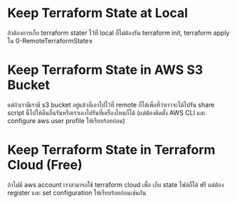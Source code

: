 # Keep Terraform State at Local
ถ้าต้องการเก็บ terraform stater ไว้ที่ local ก็ไม่ต้องรัน terraform init, terraform apply ใน 0-RemoteTerraformStateฃ

# Keep Terraform State in AWS S3 Bucket
แต่ถ้าเรามีเรามี s3 bucket อยู่แล้วก็เอาไปไว้ที่ remote ก็ได้เพื่อที่ว่าเราจะได้ไปรัน share script นี้ไปให้คืนอื่นรันหรือเราเองไปรันที่เครื่องไหนก็ได้ (แต่ต้องติดตั้ง AWS CLI และ configure aws user profile ให้เรียบร้อยก่อน)

# Keep Terraform State in Terraform Cloud (Free)
ถ้าไม่มี aws account เราสามารถใช้ terraform cloud เพื่อ เก็บ state ไฟล์ก็ได้ ฟรี แต่ต้อง register และ set configuration ให้เรียบร้อยก่อนเช่นกัน